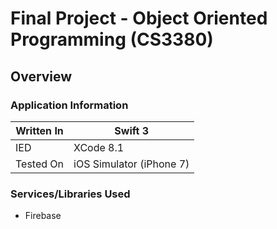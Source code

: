 # Final Project - Object Oriented Programming (CS3380)

##  Overview
### Application Information
| Written In | Swift 3                  |
|------------|--------------------------|
| IED        | XCode 8.1                |
| Tested On  | iOS Simulator (iPhone 7) |


###  Services/Libraries Used
- Firebase
